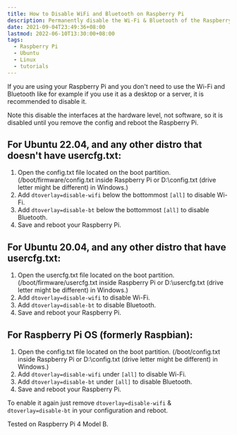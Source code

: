 ```yaml
---
title: How to Disable WiFi and Bluetooth on Raspberry Pi
description: Permanently disable the Wi-Fi & Bluetooth of the Raspberry Pi in firmware
date: 2021-09-04T23:49:36+08:00
lastmod: 2022-06-10T13:30:00+08:00
tags:
  - Raspberry Pi
  - Ubuntu
  - Linux
  - tutorials
---
```

If you are using your Raspberry Pi and you don't need to use the Wi-Fi and Bluetooth like for example if you use it as a desktop or a server, it is recommended to disable it.

Note this disable the interfaces at the hardware level, not software, so it is disabled until you remove the config and reboot the Raspberry Pi.

## For Ubuntu 22.04, and any other distro that doesn't have usercfg.txt:

1. Open the config.txt file located on the boot partition. (/boot/firmware/config.txt inside Raspberry Pi or D:\config.txt (drive letter might be different) in Windows.)
2. Add `dtoverlay=disable-wifi` below the bottommost `[all]` to disable Wi-Fi.
3. Add `dtoverlay=disable-bt` below the bottommost `[all]` to disable Bluetooth.
4. Save and reboot your Raspberry Pi.

## For Ubuntu 20.04, and any other distro that have usercfg.txt:

1. Open the usercfg.txt file located on the boot partition. (/boot/firmware/usercfg.txt inside Raspberry Pi or D:\usercfg.txt (drive letter might be different) in Windows.)
2. Add `dtoverlay=disable-wifi` to disable Wi-Fi.
3. Add `dtoverlay=disable-bt` to disable Bluetooth.
4. Save and reboot your Raspberry Pi.

## For Raspberry Pi OS (formerly Raspbian):

1. Open the config.txt file located on the boot partition. (/boot/config.txt inside Raspberry Pi or D:\config.txt (drive letter might be different) in Windows.)
2. Add `dtoverlay=disable-wifi` under `[all]` to disable Wi-Fi.
3. Add `dtoverlay=disable-bt` under `[all]` to disable Bluetooth.
4. Save and reboot your Raspberry Pi.

To enable it again just remove `dtoverlay=disable-wifi` & `dtoverlay=disable-bt` in your configuration and reboot.

Tested on Raspberry Pi 4 Model B.